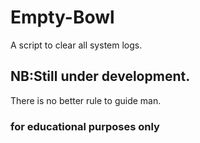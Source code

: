 # Empty-Bowl
A script to clear all system logs.

## NB:Still under development.

There is no better rule to guide man.







### for educational purposes only
